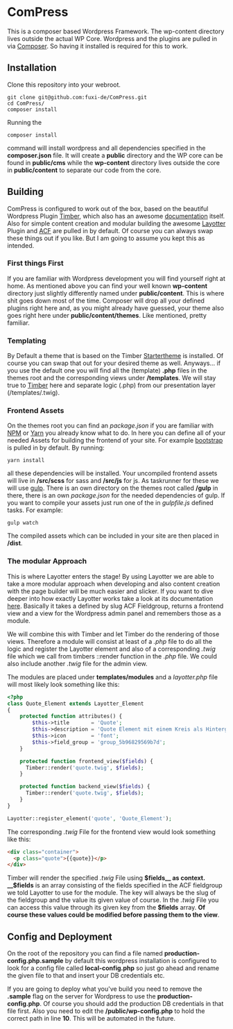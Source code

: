 # ComPress

This is a composer based Wordpress Framework. The wp-content directory lives outside the actual WP Core. Wordpress and the plugins are pulled in via [Composer](https://getcomposer.org/). So having it installed is required for this to work.

## Installation

Clone this repository into your webroot.

```shell
git clone git@github.com:fuxi-de/ComPress.git
cd ComPress/
composer install
```

Running the
```shell
composer install
```
command will install wordpress and all dependencies specified in the __composer.json__ file. It will create a __public__ directory and the WP core can be found in __public/cms__ while the __wp-content__ directory lives outside the core in __public/content__ to separate our code from the core.

## Building

ComPress is configured to work out of the box, based on the beautiful Wordpress Plugin [Timber](https://www.upstatement.com/timber/), which also has an awesome [documentation](https://timber.github.io/docs/) itself. Also for simple content creation and modular building the awesome [Layotter](http://docs.layotter.com/) Plugin and [ACF](https://www.advancedcustomfields.com/) are pulled in by default. Of course you can always swap these things out if you like. But I am going to assume you kept this as intended.

### First things First

If you are familiar with Wordpress development you will find yourself right at home. As mentioned above you can find your well known __wp-content__ directory just slightly differently named under __public/content__. This is where shit goes down most of the time. Composer will drop all your defined plugins right here and, as you might already have guessed, your theme also goes right here under __public/content/themes__. Like mentioned, pretty familiar.

### Templating

By Default a theme that is based on the Timber [Startertheme](https://github.com/timber/starter-theme.git) is installed. Of course you can swap that out for your desired theme as well. Anyways... if you use the default one you will find all the (template) __.php__ files in the themes root and the corresponding views under __/templates__. We will stay true to [Timber](https://timber.github.io/docs/guides/custom-page-templates/) here and separate logic (.php) from our presentation layer (/templates/.twig).

### Frontend Assets

On the themes root you can find an *package.json* if you are familiar with [NPM](https://www.npmjs.com/) or [Yarn](https://yarnpkg.com/lang/en/) you already know what to do. In here you can define all of your needed Assets for building the frontend of your site. For example [bootstrap](getbootstrap.com) is pulled in by default.
By running:

```shell
yarn install
```

all these dependencies will be installed. Your uncompiled frontend assets will live in __/src/scss__ for sass and __/src/js__ for js. As taskrunner for these we will use [gulp](https://gulpjs.com/). There is an own directory on the themes root called __/gulp__ in there, there is an own *package.json* for the needed dependencies of gulp. If you want to compile your assets just run one of the in *gulpfile.js* defined tasks. For example:

```shell
gulp watch
```

The compiled assets which can be included in your site are then placed in __/dist__.

### The modular Approach

This is where Layotter enters the stage! By using Layotter we are able to take a more modular approach when developing and also content creation with the page builder will be much easier and slicker. If you want to dive deeper into how exactly Layotter works take a look at its documentation [here](http://docs.layotter.com/). Basically it takes a defined by slug ACF Fieldgroup, returns a frontend view and a view for the Wordpress admin panel and remembers those as a module.

We will combine this with Timber and let Timber do the rendering of those views. Therefore a module will consist at least of a *.php* file to do all the logic and register the Layotter element and also of a corresponding *.twig* file which we call from timbers ::render function in the *.php* file. We could also include another *.twig* file for the admin view.

The modules are placed under __templates/modules__ and a *layotter.php* file will most likely look something like this:

```php
<?php
class Quote_Element extends Layotter_Element
{
    protected function attributes() {
        $this->title       = 'Quote';
        $this->description = 'Quote Element mit einem Kreis als Hintergrund';
        $this->icon        = 'font';
        $this->field_group = 'group_5b96829569b7d';
    }

    protected function frontend_view($fields) {
      Timber::render('quote.twig', $fields);
    }

    protected function backend_view($fields) {
      Timber::render('quote.twig', $fields);
    }
}

Layotter::register_element('quote', 'Quote_Element');
```


The corresponding *.twig* File for the frontend view would look something like this:

```html
<div class="container">
  <p class="quote">{{quote}}</p>
</div>
```

Timber will render the specified *.twig* File using __$fields__ as context. __$fields__ is an array consisting of the fields specified in the ACF fieldgroup we told Layotter to use for the module. The key will always be the slug of the fieldgroup and the value its given value of course. In the *.twig* File you can access this value through its given key from the __$fields__ array. __Of course these values could be modified before passing them to the view__.

## Config and Deployment

On the root of the repository you can find a file named __production-config.php.sample__ by default this wordpress installation is configured to look for a config file called __local-config.php__ so just go ahead and rename the given file to that and insert your DB credentials etc.

If you are going to deploy what you've build you need to remove the __.sample__ flag on the server for Wordpress to use the __production-config.php__. Of course you should add the production DB credentials in that file first. Also you need to edit the __/public/wp-config.php__ to hold the correct path in line __10__. This will be automated in the future.
